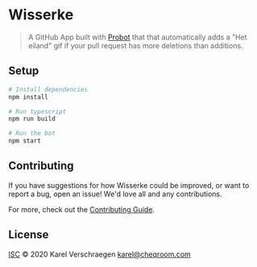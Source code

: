 # Wisserke

> A GitHub App built with [Probot](https://github.com/probot/probot) that that automatically adds a "Het eiland" gif if your pull request has more deletions than additions.

## Setup

```sh
# Install dependencies
npm install

# Run typescript
npm run build

# Run the bot
npm start
```

## Contributing

If you have suggestions for how Wisserke could be improved, or want to report a bug, open an issue! We'd love all and any contributions.

For more, check out the [Contributing Guide](CONTRIBUTING.md).

## License

[ISC](LICENSE) © 2020 Karel Verschraegen <karel@cheqroom.com>

